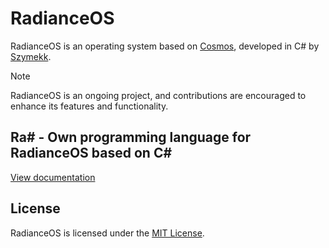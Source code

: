 # RadianceOS
RadianceOS is an operating system based on [Cosmos](https://github.com/CosmosOS/Cosmos), developed in C# by [Szymekk](https://youtube.com/Szymekk).

> [!NOTE]
> RadianceOS is an ongoing project, and contributions are encouraged to enhance its features and functionality.

## Ra# - Own programming language for RadianceOS based on C#
[View documentation](https://github.com/SzymekkYT/RadianceOS/blob/main/RaSharp.md)

## License
RadianceOS is licensed under the [MIT License](LICENSE).
